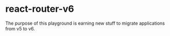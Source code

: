 # react-router-v6
The purpose of this playground is earning new stuff to migrate applications from v5 to v6.
